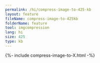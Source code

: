 ```yaml
---
permalink: /hi/compress-image-to-425-kb
layout: feature
fileName: compress-image-to-425kb
folderName: feature
tool: imgcompression
lang: hi
size: 425
type: kb
---
```


{%- include compress-image-to-X.html -%}
